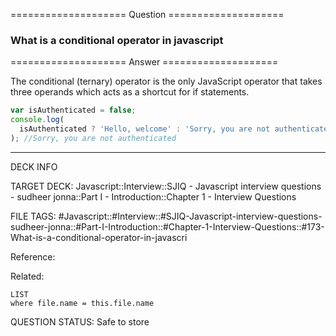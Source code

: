==================== Question ====================  

### What is a conditional operator in javascript  

==================== Answer ====================  

The conditional (ternary) operator is the only JavaScript operator that takes
three operands which acts as a shortcut for if statements.

```javascript
var isAuthenticated = false;
console.log(
  isAuthenticated ? 'Hello, welcome' : 'Sorry, you are not authenticated',
); //Sorry, you are not authenticated
```

---

DECK INFO

TARGET DECK: Javascript::Interview::SJIQ - Javascript interview questions -
sudheer jonna::Part I - Introduction::Chapter 1 - Interview Questions

FILE TAGS:
#Javascript::#Interview::#SJIQ-Javascript-interview-questions-sudheer-jonna::#Part-I-Introduction::#Chapter-1-Interview-Questions::#173-What-is-a-conditional-operator-in-javascri

Reference:

Related:

```dataview
LIST
where file.name = this.file.name
```

QUESTION STATUS: Safe to store
